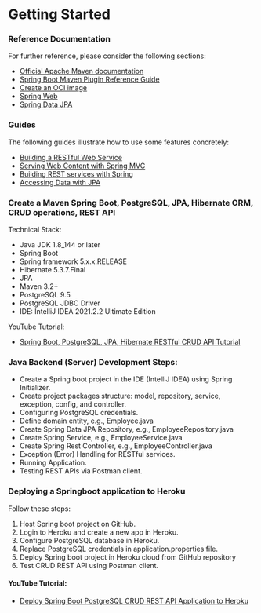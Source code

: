 # Getting Started

### Reference Documentation

For further reference, please consider the following sections:

* [Official Apache Maven documentation](https://maven.apache.org/guides/index.html)
* [Spring Boot Maven Plugin Reference Guide](https://docs.spring.io/spring-boot/docs/2.6.4/maven-plugin/reference/html/)
* [Create an OCI image](https://docs.spring.io/spring-boot/docs/2.6.4/maven-plugin/reference/html/#build-image)
* [Spring Web](https://docs.spring.io/spring-boot/docs/2.6.4/reference/htmlsingle/#boot-features-developing-web-applications)
* [Spring Data JPA](https://docs.spring.io/spring-boot/docs/2.6.4/reference/htmlsingle/#boot-features-jpa-and-spring-data)

### Guides

The following guides illustrate how to use some features concretely:

* [Building a RESTful Web Service](https://spring.io/guides/gs/rest-service/)
* [Serving Web Content with Spring MVC](https://spring.io/guides/gs/serving-web-content/)
* [Building REST services with Spring](https://spring.io/guides/tutorials/bookmarks/)
* [Accessing Data with JPA](https://spring.io/guides/gs/accessing-data-jpa/)

### Create a Maven Spring Boot, PostgreSQL, JPA, Hibernate ORM, CRUD operations, REST API

Technical Stack:
* Java JDK 1.8_144 or later
* Spring Boot
* Spring framework 5.x.x.RELEASE
* Hibernate 5.3.7.Final
* JPA
* Maven 3.2+
* PostgreSQL 9.5
* PostgreSQL JDBC Driver
* IDE: IntelliJ IDEA 2021.2.2 Ultimate Edition

YouTube Tutorial:
* [Spring Boot, PostgreSQL, JPA, Hibernate RESTful CRUD API Tutorial](https://www.youtube.com/watch?v=eWbGV3LLwVQ&t=0s&ab_channel=JavaGuides)

### Java Backend (Server) Development Steps:

* Create a Spring boot project in the IDE (IntelliJ IDEA) using Spring Initializer.
* Create project packages structure: model, repository, service, exception, config, and controller.
* Configuring PostgreSQL credentials.
* Define domain entity, e.g., Employee.java
* Create Spring Data JPA Repository, e.g., EmployeeRepository.java
* Create Spring Service, e.g., EmployeeService.java
* Create Spring Rest Controller, e.g., EmployeeController.java
* Exception (Error) Handling for RESTful services.
* Running Application.
* Testing REST APIs via Postman client.


### Deploying a Springboot application to Heroku

Follow these steps:
1. Host Spring boot project on GitHub.
2. Login to Heroku and create a new app in Heroku.
3. Configure PostgreSQL database in Heroku.
4. Replace PostgreSQL credentials in application.properties file.
5. Deploy Spring boot project in Heroku cloud from GitHub repository
6. Test CRUD REST API using Postman client.

#### YouTube Tutorial:
* [Deploy Spring Boot PostgreSQL CRUD REST API Application to Heroku](https://www.youtube.com/watch?v=FHL0iZbil-o&ab_channel=JavaGuides)
